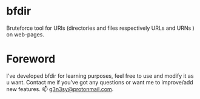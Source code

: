 # bfdir
Bruteforce tool for URIs (directories and files respectively URLs and URNs ) on web-pages.

# Foreword
I've developed bfdir for learning purposes, feel free to use and modify it as u want. Contact me if you've got any questions or want me to improve/add new features. 📫 g3n3sy@protonmail.com. 
